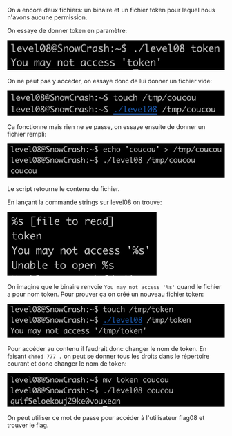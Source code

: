 On a encore deux fichiers: un binaire et un fichier token pour lequel nous n'avons aucune permission.

On essaye de donner token en paramètre:

![image](./token.png)

On ne peut pas y accéder, on essaye donc de lui donner un fichier vide:

![image](./empty_coucou.png)

Ça fonctionne mais rien ne se passe, on essaye ensuite de donner un fichier rempli:

![image](./coucou.png)

Le script retourne le contenu du fichier.

En lançant la commande strings sur level08 on trouve:

![image](./strings.png)

On imagine que le binaire renvoie `You may not access '%s'` quand le fichier a pour nom token. Pour prouver ça on créé un nouveau fichier token:

![image](./created_token.png)

Pour accéder au contenu il faudrait donc changer le nom de token.
En faisant `chmod 777 .` on peut se donner tous les droits dans le répertoire courant et donc changer le nom de token:

![image](./password.png)

On peut utiliser ce mot de passe pour accéder à l'utilisateur flag08 et trouver le flag.